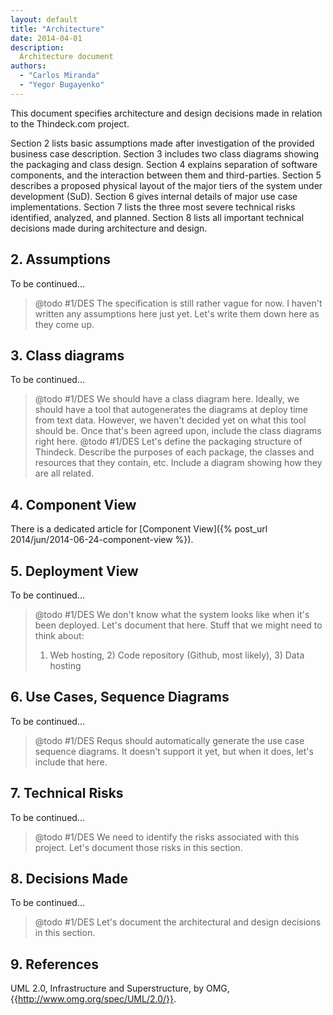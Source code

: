 ```yaml
---
layout: default
title: "Architecture"
date: 2014-04-01
description:
  Architecture document
authors:
  - "Carlos Miranda"
  - "Yegor Bugayenko"
---
```


This document specifies architecture and design decisions made in relation to
the Thindeck.com project.

Section 2 lists basic assumptions made after investigation of the provided
business case description. Section 3 includes two class diagrams showing the
packaging and class design. Section 4 explains separation of software
components, and the interaction between them and third-parties.
Section 5 describes a proposed physical layout of the major tiers of the
system under development (SuD). Section 6 gives internal details of major use
case implementations. Section 7 lists the three most severe technical risks
identified, analyzed, and planned. Section 8 lists all important technical
decisions made during architecture and design.

## 2. Assumptions

To be continued...

> @todo #1/DES The specification is still rather vague for now. I haven't written
>  any assumptions here just yet. Let's write them down here as they come up.

## 3. Class diagrams

To be continued...

> @todo #1/DES We should have a class diagram here. Ideally, we should have a tool
>  that autogenerates the diagrams at deploy time from text data. However, we
>  haven't decided yet on what this tool should be. Once that's been agreed
>  upon, include the class diagrams right here.
> @todo #1/DES Let's define the packaging structure of Thindeck. Describe the
>  purposes of each package, the classes and resources that they contain, etc.
>  Include a diagram showing how they are all related.

## 4. Component View

There is a dedicated article for [Component View]({% post_url 2014/jun/2014-06-24-component-view %}).

## 5. Deployment View

To be continued...

> @todo #1/DES We don't know what the system looks like when it's been deployed.
>  Let's document that here. Stuff that we might need to think about:
>  1) Web hosting, 2) Code repository (Github, most likely), 3) Data hosting

## 6. Use Cases, Sequence Diagrams

To be continued...

> @todo #1/DES Requs should automatically generate the use case sequence diagrams.
>  It doesn't support it yet, but when it does, let's include that here.

## 7. Technical Risks

To be continued...

> @todo #1/DES We need to identify the risks associated with this project. Let's
>  document those risks in this section.

## 8. Decisions Made

To be continued...

> @todo #1/DES Let's document the architectural and design decisions in this
>  section.

## 9. References

UML 2.0, Infrastructure and Superstructure, by OMG,
{{http://www.omg.org/spec/UML/2.0/}}.
